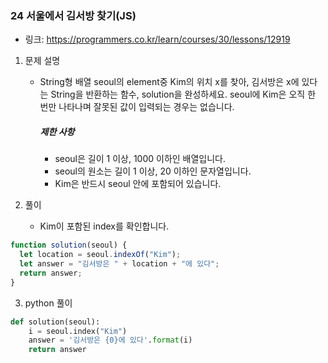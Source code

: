 ### 24 서울에서 김서방 찾기(JS)

* 링크: https://programmers.co.kr/learn/courses/30/lessons/12919

1. 문제 설명

   * String형 배열 seoul의 element중 Kim의 위치 x를 찾아, 김서방은 x에 있다는 String을 반환하는 함수, solution을 완성하세요. seoul에 Kim은 오직 한 번만 나타나며 잘못된 값이 입력되는 경우는 없습니다.

     ##### 제한 사항

     - seoul은 길이 1 이상, 1000 이하인 배열입니다.
     - seoul의 원소는 길이 1 이상, 20 이하인 문자열입니다.
     - Kim은 반드시 seoul 안에 포함되어 있습니다.

2. 풀이

   * Kim이 포함된 index를 확인합니다.
   
```js
function solution(seoul) {
  let location = seoul.indexOf("Kim");
  let answer = "김서방은 " + location + "에 있다";
  return answer;
}
```



3. python 풀이

```python
def solution(seoul):
    i = seoul.index("Kim")
    answer = '김서방은 {0}에 있다'.format(i)
    return answer
```

